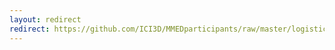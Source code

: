 ```yaml
---
layout: redirect
redirect: https://github.com/ICI3D/MMEDparticipants/raw/master/logistics/accommodationGuidelines.pdf
---
```

